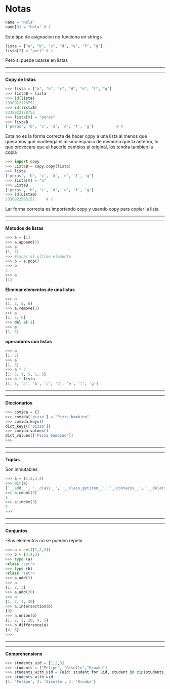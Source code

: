 # Notas 
```python
name = "Hola"
name[0] = "Hola" # X 
```
Este tipo de asignacion no funciona en strings

```python
lista = ["a", "b", "c", "d", "e", "f", "g"]
lista[2] = "perl" # √
```
Pero si puede usarse en listas

___
___


**Copy de listas**
```python
>>> lista = ["a", "b", "c", "d", "e", "f", "g"]
>>> listaB = lista
>>> id(lista)
2338922178752
>>> id(listaB)
2338922178752
>>> lista[0] = "peras"
>>> listaB
['peras', 'b', 'c', 'd', 'e', 'f', 'g']          # X 
```
Esta no es la forma correcta de hacer copy a una lista al menos que queramos que
mantenga el mismo espacio de memoria que la anterior, lo que provocara que al hacerle cambios al original, 
los tendra tambien la copia

```python
>>> import copy
>>> ListaB = copy.copy(lista)
>>> lista
['peras', 'b', 'c', 'd', 'e', 'f', 'g']
>>> lista[0] = "a"
>>> ListaB
['peras', 'b', 'c', 'd', 'e', 'f', 'g']
>>> id(ListaB)
2338922585152     # √
```

Lar forma correcta es importando copy y usando copy para copiar la lista

___
___


**Metodos de listas**
```python
>>> a = [1]
>>> a.append(3)
>>> a
[1, 3]
>>> #sacar el ultimo elemento
>>> b = a.pop()
>>> b
3
>>> a
[1]
```

**Eliminar elementos de una listas**

```python
>>> a
[1, 3, 5, 6]
>>> a.remove(3)
>>> a
[1, 5, 6]
>>> del a[-1]
>>> a
[1, 5]
```

**operadores con listas**
```python
>>> a
[1, 5]
>>> a
[1, 5]
>>> a * 3
[1, 5, 1, 5, 1, 5]
>>> a + lista
[1, 5, 'a', 'b', 'c', 'd', 'e', 'f', 'g']
```
___
___

**Diccionarios**

```python
>>> comida = {}
>>> comida['pizza'] = "Pizza bambino"
>>> comida.keys()
dict_keys(['pizza'])
>>> comida.values()
dict_values(['Pizza bambino'])
>>>
```
___
___

**Tuplas**

Son inmutables
```python
>>> a = (1,2,3,4)
>>> dir(a)
['__add__', '__class__', '__class_getitem__', '__contains__', '__delattr__', '__dir__', '__doc__', '__eq__', '__format__', '__ge__', '__getattribute__', '__getitem__', '__getnewargs__', '__gt__', '__hash__', '__init__', '__init_subclass__', '__iter__', '__le__', '__len__', '__lt__', '__mul__', '__ne__', '__new__', '__reduce__', '__reduce_ex__', '__repr__', '__rmul__', '__setattr__', '__sizeof__', '__str__', '__subclasshook__', 'count', 'index']
>>> a.count(3)
1
>>> a.index(3)
2
>>>
```
___
___


**Conjuntos**

-Sus elementos no se pueden repetir

```python
>>> a = set([1,2,3])
>>> b = {3,4,5}
>>> type (a)
<class 'set'>
>>> type (b)
<class 'set'>
>>> a.add(3)
>>> a
{1, 2, 3}
>>> a.add(20)
>>> a
{1, 2, 3, 20}
>>> a.intersection(b)
{3}
>>> a.union(b)
{1, 2, 3, 20, 4, 5}
>>> b.difference(a)
{4, 5}
>>>
```

___
___

**Comprehensions**

```python
>>> students_uid = [1,2,3]
>>> students = ["Felipe", "Giselle","Kruaka"]
>>> students_with_uid = {uid: student for uid, student in zip(students_uid, students)}
>>> students_with_uid
{1: 'Felipe', 2: 'Giselle', 3: 'Kruaka'}
```